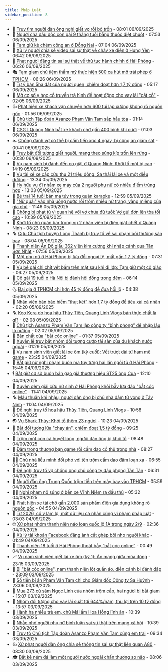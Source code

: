 ```yaml
---
title: Pháp Luật
sidebar_position: 8
---
```


<!-- dantri-phap-luat:START -->
- 🌊 [Truy tìm người đàn ông nghi giết vợ rồi bỏ trốn](https://dantri.com.vn/phap-luat/truy-tim-nguoi-dan-ong-nghi-giet-vo-roi-bo-tron-20250906145256021.htm) - 08:01 06/09/2025
- 🐲 [Người cha đầu độc con gái 9 tháng tuổi bằng thuốc diệt chuột](https://dantri.com.vn/phap-luat/nguoi-cha-dau-doc-con-gai-9-thang-tuoi-bang-thuoc-diet-chuot-20250906143317907.htm) - 07:53 06/09/2025
- 🌁 [Tạm giữ kẻ chém công an ở Đồng Nai](https://dantri.com.vn/phap-luat/tam-giu-ke-chem-cong-an-o-dong-nai-20250906135425496.htm) - 07:04 06/09/2025
- 🎃 [Xử lý người chia sẻ video sai sự thật về cháy xe điện ở Hưng Yên](https://dantri.com.vn/phap-luat/xu-ly-nguoi-chia-se-video-sai-su-that-ve-chay-xe-dien-o-hung-yen-20250906133553796.htm) - 06:42 06/09/2025
- 🦅 [Phạt người đăng tin sai sự thật về thủ tục hành chính ở Hải Phòng](https://dantri.com.vn/phap-luat/phat-nguoi-dang-tin-sai-su-that-ve-thu-tuc-hanh-chinh-o-hai-phong-20250906132141866.htm) - 06:26 06/09/2025
- 🎭 [Tạm giam chủ tiệm thẩm mỹ thực hiện 500 ca hút mỡ trái phép ở TPHCM](https://dantri.com.vn/phap-luat/tam-giam-chu-tiem-tham-my-thuc-hien-500-ca-hut-mo-trai-phep-o-tphcm-20250906131239392.htm) - 06:26 06/09/2025
- 🤗 [Tự ý bán 5ha đất của người quen, chiếm đoạt hơn 1,7 tỷ đồng](https://dantri.com.vn/phap-luat/tu-y-ban-5ha-dat-cua-nguoi-quen-chiem-doat-hon-17-ty-dong-20250906112017141.htm) - 05:17 06/09/2025
- 🚀 [Mở cơ sở y học cổ truyền trá hình để hoạt động cho vay lãi &quot;cắt cổ&quot;](https://dantri.com.vn/phap-luat/mo-co-so-y-hoc-co-truyen-tra-hinh-de-hoat-dong-cho-vay-lai-cat-co-20250906084717774.htm) - 02:05 06/09/2025
- 👍 [Phát hiện xe khách vận chuyển hơn 600 túi lạp xưởng không rõ nguồn gốc](https://dantri.com.vn/phap-luat/phat-hien-xe-khach-van-chuyen-hon-600-tui-lap-xuong-khong-ro-nguon-goc-20250906083640065.htm) - 01:56 06/09/2025
- 🧐 [Chủ tịch Tập đoàn Asanzo Phạm Văn Tam sắp hầu tòa](https://dantri.com.vn/phap-luat/chu-tich-tap-doan-asanzo-pham-van-tam-sap-hau-toa-20250905210831922.htm) - 01:14 06/09/2025
- 🫶 [CSGT Quảng Ninh bắt xe khách chở gần 400 bình khí cười](https://dantri.com.vn/phap-luat/csgt-quang-ninh-bat-xe-khach-cho-gan-400-binh-khi-cuoi-20250906075833018.htm) - 01:03 06/09/2025
- 🏊 [Chồng đánh vợ có thể bị cấm tiếp xúc 4 ngày, bị công an giám sát](https://dantri.com.vn/phap-luat/chong-danh-vo-co-the-bi-cam-tiep-xuc-4-ngay-bi-cong-an-giam-sat-20250906072729596.htm) - 00:41 06/09/2025
- 🌋 [Truy bắt đối tượng giết người, mang theo súng kíp trốn lên rừng](https://dantri.com.vn/phap-luat/truy-bat-doi-tuong-giet-nguoi-mang-theo-sung-kip-tron-len-rung-20250906072120609.htm) - 00:30 06/09/2025
- 👹 [Vụ nam sinh bị đánh đến co giật ở Quảng Ninh: Khởi tố một bị can](https://dantri.com.vn/phap-luat/vu-nam-sinh-bi-danh-den-co-giat-o-quang-ninh-khoi-to-mot-bi-can-20250905210408360.htm) - 14:19 05/09/2025
- 🫣 [Vụ tài xế xe cấp cứu thu 21 triệu đồng: Sa thải lái xe và một điều dưỡng](https://dantri.com.vn/phap-luat/vu-tai-xe-xe-cap-cuu-thu-21-trieu-dong-sa-thai-lai-xe-va-mot-dieu-duong-20250905202232513.htm) - 13:34 05/09/2025
- 🎃 [Hy hữu vụ đi nhầm xe máy của 2 người phụ nữ có nhiều điểm trùng hợp](https://dantri.com.vn/phap-luat/hy-huu-vu-di-nham-xe-may-cua-2-nguoi-phu-nu-co-nhieu-diem-trung-hop-20250905193129510.htm) - 13:03 05/09/2025
- 🌝 [Bé trai 14 tuổi bán ma túy trong quán karaoke](https://dantri.com.vn/phap-luat/be-trai-14-tuoi-ban-ma-tuy-trong-quan-karaoke-20250905192535492.htm) - 12:59 05/09/2025
- 🚀 [&quot;Nữ quái&quot; vào nhà uống nước rồi trộm nhiều nữ trang, vàng miếng của gia chủ](https://dantri.com.vn/phap-luat/nu-quai-vao-nha-uong-nuoc-roi-trom-nhieu-nu-trang-vang-mieng-cua-gia-chu-20250905180239494.htm) - 11:46 05/09/2025
- 🥷 [Chồng bị phạt tù vì quan hệ với vợ chưa đủ tuổi: Vợ gửi đơn lên tòa tối cao](https://dantri.com.vn/phap-luat/chong-bi-phat-tu-vi-quan-he-voi-vo-chua-du-tuoi-vo-gui-don-len-toa-toi-cao-20250905163618836.htm) - 10:39 05/09/2025
- 👺 [Khởi tố chủ quán bar trong vụ 2 nhân viên bị điện giật chết ở Quảng Ninh](https://dantri.com.vn/phap-luat/khoi-to-chu-quan-bar-trong-vu-2-nhan-vien-bi-dien-giat-chet-o-quang-ninh-20250905151538025.htm) - 08:23 05/09/2025
- 🪜 [Cựu Chủ tịch huyện Long Thành bị truy tố về sai phạm bồi thường sân bay](https://dantri.com.vn/phap-luat/cuu-chu-tich-huyen-long-thanh-bi-truy-to-ve-sai-pham-boi-thuong-san-bay-20250905120728750.htm) - 08:04 05/09/2025
- 🦄 [Thanh niên Ấn Độ giấu 362 viên kim cương khi nhập cảnh qua Tân Sơn Nhất](https://dantri.com.vn/phap-luat/thanh-nien-an-do-giau-362-vien-kim-cuong-khi-nhap-canh-qua-tan-son-nhat-20250905124447194.htm) - 07:56 05/09/2025
- 🦍 [Một phụ nữ ở Hải Phòng bị lừa đổi ngoại tệ, mất gần 1,7 tỷ đồng](https://dantri.com.vn/phap-luat/mot-phu-nu-o-hai-phong-bi-lua-doi-ngoai-te-mat-gan-17-ty-dong-20250905142746872.htm) - 07:31 05/09/2025
- 🌁 [Vụ bé gái chi chít vết bầm trên mặt sau khi đi lớp: Tạm giữ một cô giáo](https://dantri.com.vn/phap-luat/vu-be-gai-chi-chit-vet-bam-tren-mat-sau-khi-di-lop-tam-giu-mot-co-giao-20250905132311610.htm) - 06:27 05/09/2025
- 💯 [Cô gái 19 tuổi ở Hà Nội bị đánh hội đồng trong đêm](https://dantri.com.vn/phap-luat/co-gai-19-tuoi-o-ha-noi-bi-danh-hoi-dong-trong-dem-20250905123927633.htm) - 06:14 05/09/2025
- 🌜 [Đại gia ở TPHCM chi hơn 45 tỷ đồng để đưa hối lộ](https://dantri.com.vn/phap-luat/dai-gia-o-tphcm-chi-hon-45-ty-dong-de-dua-hoi-lo-20250905100209813.htm) - 04:38 05/09/2025
- 👹 [Nhân viên bán bảo hiểm “thụt két” hơn 1,7 tỷ đồng để tiêu xài cá nhân](https://dantri.com.vn/phap-luat/nhan-vien-ban-bao-hiem-thut-ket-hon-17-ty-dong-de-tieu-xai-ca-nhan-20250905090259852.htm) - 02:20 05/09/2025
- 🪜 [Kẹo Kera do hoa hậu Thùy Tiên, Quang Linh Vlogs bán thực chất là gì?](https://dantri.com.vn/phap-luat/keo-kera-do-hoa-hau-thuy-tien-quang-linh-vlogs-ban-thuc-chat-la-gi-20250905085322550.htm) - 02:08 05/09/2025
- 🦩 [Chủ tịch Asanzo Phạm Văn Tam lập công ty “bình phong” để nhập lậu lò nướng](https://dantri.com.vn/phap-luat/chu-tich-asanzo-pham-van-tam-lap-cong-ty-binh-phong-de-nhap-lau-lo-nuong-20250904121437209.htm) - 02:02 05/09/2025
- 💂 [Bản chất của &quot;bắt cóc online&quot;](https://dantri.com.vn/phap-luat/ban-chat-cua-bat-coc-online-20250905080928602.htm) - 01:37 05/09/2025
- 💃 [Xuyên lễ truy bắt nhóm đối tượng cướp tài sản của du khách nước ngoài](https://dantri.com.vn/phap-luat/xuyen-le-truy-bat-nhom-doi-tuong-cuop-tai-san-cua-du-khach-nuoc-ngoai-20250905073739565.htm) - 01:29 05/09/2025
- 🧐 [Vụ nam sinh viên giết lái xe ôm &lpar;kỳ cuối&rpar;: Vết trượt dài từ ham mê game](https://dantri.com.vn/phap-luat/vu-nam-sinh-vien-giet-lai-xe-om-ky-cuoi-vet-truot-dai-tu-ham-me-game-20250904232458527.htm) - 23:25 04/09/2025
- 🤗 [Bắt giữ nữ nghi phạm buôn ma túy từng hai lần ngồi tù ở Hải Phòng](https://dantri.com.vn/phap-luat/bat-giu-nu-nghi-pham-buon-ma-tuy-tung-hai-lan-ngoi-tu-o-hai-phong-20250904221806404.htm) - 15:45 04/09/2025
- 🕴 [Bắt giữ cơ sở buôn bán gạo giả thương hiệu ST25 ông Cua](https://dantri.com.vn/phap-luat/bat-giu-co-so-buon-ban-gao-gia-thuong-hieu-st25-ong-cua-20250904184929074.htm) - 12:10 04/09/2025
- 🐎 [Xuyên đêm giải cứu nữ sinh ở Hải Phòng khỏi bẫy lừa đảo &quot;bắt cóc online&quot;](https://dantri.com.vn/phap-luat/xuyen-dem-giai-cuu-nu-sinh-o-hai-phong-khoi-bay-lua-dao-bat-coc-online-20250904182926298.htm) - 11:41 04/09/2025
- 🪜 [Mâu thuẫn khi nhậu, người đàn ông bị chủ nhà đâm tử vong ở Tây Ninh](https://dantri.com.vn/phap-luat/mau-thuan-khi-nhau-nguoi-dan-ong-bi-chu-nha-dam-tu-vong-o-tay-ninh-20250904160253874.htm) - 11:04 04/09/2025
- 🤭 [Đề nghị truy tố hoa hậu Thùy Tiên, Quang Linh Vlogs](https://dantri.com.vn/phap-luat/de-nghi-truy-to-hoa-hau-thuy-tien-quang-linh-vlogs-20250904175906393.htm) - 10:58 04/09/2025
- 🌏 [Vụ Shark Thủy: Khởi tố thêm 23 người](https://dantri.com.vn/phap-luat/vu-shark-thuy-khoi-to-them-23-nguoi-20250904172312631.htm) - 10:23 04/09/2025
- 🎃 [Bắt đối tượng lừa &quot;chạy án&quot;, chiếm đoạt 1,5 tỷ đồng](https://dantri.com.vn/phap-luat/bat-doi-tuong-lua-chay-an-chiem-doat-15-ty-dong-20250904160324621.htm) - 09:25 04/09/2025
- 🗽 [Trộm một con cá huyết long, người đàn ông bị khởi tố](https://dantri.com.vn/phap-luat/trom-mot-con-ca-huyet-long-nguoi-dan-ong-bi-khoi-to-20250904154509927.htm) - 08:48 04/09/2025
- 🌁 [Đâm trọng thương bạn game rồi cầm dao cố thủ trong nhà](https://dantri.com.vn/phap-luat/dam-trong-thuong-ban-game-roi-cam-dao-co-thu-trong-nha-20250904151306730.htm) - 08:27 04/09/2025
- 🧑‍💻 [Chủ nhà liều mình đối phó với tên trộm cầm dao đâm loạn xạ](https://dantri.com.vn/phap-luat/chu-nha-lieu-minh-doi-pho-voi-ten-trom-cam-dao-dam-loan-xa-20250904134955846.htm) - 06:55 04/09/2025
- 🌮 [Đề nghị truy tố vợ chồng ông chủ công ty đậu phộng Tân Tân](https://dantri.com.vn/phap-luat/de-nghi-truy-to-vo-chong-ong-chu-cong-ty-dau-phong-tan-tan-20250904130629590.htm) - 06:31 04/09/2025
- 🤗 [Người đàn ông Trung Quốc trộm tiền trên máy bay vào TPHCM](https://dantri.com.vn/phap-luat/nguoi-dan-ong-trung-quoc-trom-tien-tren-may-bay-vao-tphcm-20250904110402701.htm) - 05:59 04/09/2025
- 👨‍🏫 [Nghi phạm nổ súng ở bến xe Vĩnh Niệm ra đầu thú](https://dantri.com.vn/phap-luat/nghi-pham-no-sung-o-ben-xe-vinh-niem-ra-dau-thu-20250904122613416.htm) - 05:32 04/09/2025
- 🎉 [Phát hiện xe tải chở gần 2.000 sản phẩm điện gia dụng không rõ nguồn gốc](https://dantri.com.vn/phap-luat/phat-hien-xe-tai-cho-gan-2000-san-pham-dien-gia-dung-khong-ro-nguon-goc-20250904112203309.htm) - 04:55 04/09/2025
- 🤗 [Từ 2026, cố ý làm lộ, mất dữ liệu cá nhân cũng vi phạm pháp luật](https://dantri.com.vn/phap-luat/tu-2026-co-y-lam-lo-mat-du-lieu-ca-nhan-cung-vi-pham-phap-luat-20250904100117616.htm) - 03:03 04/09/2025
- 🤓 [Xử phạt nhóm thanh niên náo loạn quốc lộ 1A trong ngày 2/9](https://dantri.com.vn/phap-luat/xu-phat-nhom-thanh-nien-nao-loan-quoc-lo-1a-trong-ngay-29-20250904072854935.htm) - 02:36 04/09/2025
- 👹 [Xử lý tài khoản Facebook đăng ảnh cắt ghép bôi nhọ người khác](https://dantri.com.vn/phap-luat/xu-ly-tai-khoan-facebook-dang-anh-cat-ghep-boi-nho-nguoi-khac-20250904082647173.htm) - 01:49 04/09/2025
- 🐘 [Thanh niên 18 tuổi ở Hải Phòng thoát bẫy “bắt cóc online”](https://dantri.com.vn/phap-luat/thanh-nien-18-tuoi-o-hai-phong-thoat-bay-bat-coc-online-20250904074255648.htm) - 00:49 04/09/2025
- 🪄 [Vụ nam sinh viên giết lái xe ôm &lpar;kỳ 1&rpar;: Án mạng giữa mùa đông](https://dantri.com.vn/phap-luat/vu-nam-sinh-vien-giet-lai-xe-om-ky-1-an-mang-giua-mua-dong-20250904000503323.htm) - 23:15 03/09/2025
- 💄 [Bị &quot;bắt cóc online&quot;, nam thanh niên lột quần áo, diễn cảnh bị đánh đập](https://dantri.com.vn/phap-luat/bi-bat-coc-online-nam-thanh-nien-lot-quan-ao-dien-canh-bi-danh-dap-20250904002453982.htm) - 23:09 03/09/2025
- 🐎 [Số tiền bí ẩn Phạm Văn Tam chi cho Giám đốc Công ty Sa Huỳnh](https://dantri.com.vn/phap-luat/so-tien-bi-an-pham-van-tam-chi-cho-giam-doc-cong-ty-sa-huynh-20250903175747294.htm) - 23:06 03/09/2025
- 💯 [Mua 273 củ sâm Ngọc Linh của nhóm trộm cắp, hai người bị bắt giam](https://dantri.com.vn/phap-luat/mua-273-cu-sam-ngoc-linh-cua-nhom-trom-cap-hai-nguoi-bi-bat-giam-20250903210916893.htm) - 15:07 03/09/2025
- 💯 [Nhóm đối tượng cho vay lãi suất tới 644%/năm, thu lợi trên 10 tỷ đồng](https://dantri.com.vn/phap-luat/nhom-doi-tuong-cho-vay-lai-suat-toi-644nam-thu-loi-tren-10-ty-dong-20250903184141332.htm) - 13:57 03/09/2025
- 🌈 [Hành hạ nhiều trẻ em, chủ Mái ấm Hoa Hồng lĩnh án](https://dantri.com.vn/phap-luat/hanh-ha-nhieu-tre-em-chu-mai-am-hoa-hong-linh-an-20250903173413041.htm) - 10:39 03/09/2025
- 🧠 [Nhắc nhở người phụ nữ bình luận sai sự thật trên mạng xã hội](https://dantri.com.vn/phap-luat/nhac-nho-nguoi-phu-nu-binh-luan-sai-su-that-tren-mang-xa-hoi-20250903172752220.htm) - 10:39 03/09/2025
- 🌈 [Truy tố Chủ tịch Tập đoàn Asanzo Phạm Văn Tam cùng em trai](https://dantri.com.vn/phap-luat/truy-to-chu-tich-tap-doan-asanzo-pham-van-tam-cung-em-trai-20250903161732865.htm) - 09:34 03/09/2025
- 👍 [Xử phạt người đàn ông chia sẻ thông tin sai sự thật liên quan A80](https://dantri.com.vn/phap-luat/xu-phat-nguoi-dan-ong-chia-se-thong-tin-sai-su-that-lien-quan-a80-20250903151038822.htm) - 08:30 03/09/2025
- 🎓 [Bắt kẻ ném đá làm một người nước ngoài chấn thương sọ não](https://dantri.com.vn/phap-luat/bat-ke-nem-da-lam-mot-nguoi-nuoc-ngoai-chan-thuong-so-nao-20250903143620820.htm) - 08:06 03/09/2025<!-- dantri-phap-luat:END -->
